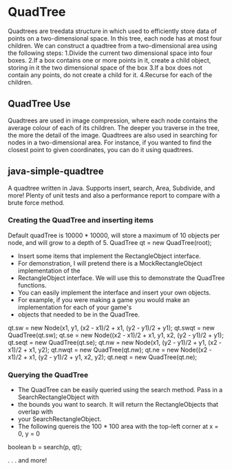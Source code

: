 # QuadTree
 Quadtrees are treedata structure in which used to efficiently store data of points on a two-dimensional space.
In this tree, each node has at most four children.
We can construct a quadtree from a two-dimensional area using the following steps:
1.Divide the current two dimensional space into four boxes.
2.If a box contains one or more points in it, create a child object, storing in it the two dimensional space of the box
3.If a box does not contain any points, do not create a child for it.
4.Recurse for each of the children.

## QuadTree Use
 Quadtrees are used in image compression, where each node contains the average colour of each of its children. The deeper you traverse in the tree, the more the detail of the image.
Quadtrees are also used in searching for nodes in a two-dimensional area. For instance, if you wanted to find the closest point to given coordinates, you can do it using quadtrees.


## java-simple-quadtree

A quadtree written in Java. Supports insert, search, Area, Subdivide, and more! Plenty of unit tests and also a performance report to compare with a brute force method.


### Creating the QuadTree and inserting items

Default quadTree is 10000 * 10000, will store a maximum of 10 objects per node, and will grow to a depth of 5.
QuadTree qt = new QuadTree(root);

* Insert some items that implement the RectangleObject interface.
* For demonstration, I will pretend there is a MockRectangleObject implementation of the 
* RectangleObject interface. We will use this to demonstrate the QuadTree functions.
* You can easily implement the interface and insert your own objects. 
* For example, if you were making a game you would make an implementation for each of your game's 
* objects that needed to be in the QuadTree. 

qt.sw = new Node(x1, y1, (x2 - x1)/2 + x1, (y2 - y1)/2 + y1);
qt.swqt = new QuadTree(qt.sw);
qt.se = new Node((x2 - x1)/2 + x1, y1, x2, (y2 - y1)/2 + y1);
qt.seqt = new QuadTree(qt.se);
qt.nw = new Node(x1, (y2 - y1)/2 + y1, (x2 - x1)/2 + x1, y2);
qt.nwqt = new QuadTree(qt.nw);
qt.ne = new Node((x2 - x1)/2 + x1, (y2 - y1)/2 + y1, x2, y2);
qt.neqt = new QuadTree(qt.ne);


### Querying the QuadTree

* The QuadTree can be easily queried using the search method. Pass in a SearchRectangleObject with
* the bounds you want to search. It will return the RectangleObjects that overlap with 
* your SearchRectangleObject.
* The following quereis the 100 * 100 area with the top-left corner at x = 0, y = 0

boolean b = search(p, qt);

.
.
.
and more!